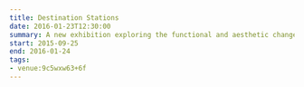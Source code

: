 ```yaml
---
title: Destination Stations
date: 2016-01-23T12:30:00
summary: A new exhibition exploring the functional and aesthetic changes in station architecture – from the construction of the first railway stations through to the present day and on into the future.
start: 2015-09-25
end: 2016-01-24
tags:
- venue:9c5wxw63+6f
---
```

